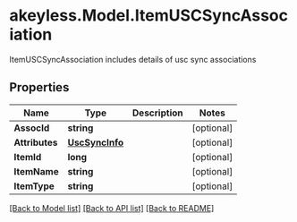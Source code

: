 # akeyless.Model.ItemUSCSyncAssociation
ItemUSCSyncAssociation includes details of usc sync associations

## Properties

Name | Type | Description | Notes
------------ | ------------- | ------------- | -------------
**AssocId** | **string** |  | [optional] 
**Attributes** | [**UscSyncInfo**](UscSyncInfo.md) |  | [optional] 
**ItemId** | **long** |  | [optional] 
**ItemName** | **string** |  | [optional] 
**ItemType** | **string** |  | [optional] 

[[Back to Model list]](../README.md#documentation-for-models) [[Back to API list]](../README.md#documentation-for-api-endpoints) [[Back to README]](../README.md)

